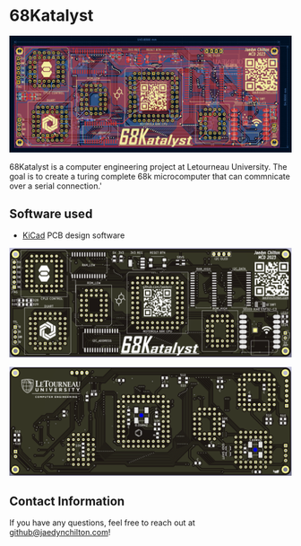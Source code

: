 # 68Katalyst

![68Katalyst PCB Design](/images/68Katalyst_PCB_Layers.png)

68Katalyst is a computer engineering project at Letourneau University. The goal is to create a turing complete 68k microcomputer that can commnicate over a serial connection.'

## Software used

- [KiCad](https://www.kicad.org/) PCB design software


![PCB Front Render](/images/68Katalyst_PCB_Front.png)


![PCB Back Render](/images/68Katalyst_PCB_Back.png)

## Contact Information

If you have any questions, feel free to reach out at github@jaedynchilton.com!